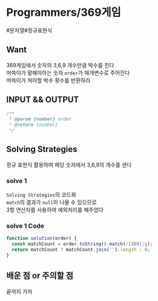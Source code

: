 # Programmers/369게임

#문자열#정규표현식

## Want

369게임에서 숫자의 3,6,9 개수만큼 박수를 친다  
머쓱이가 말해야하는 숫자 `order`가 매개변수로 주어진다  
머쓱이가 쳐야할 박수 횟수를 반환하라

## INPUT && OUTPUT

```js
/**
 * @param {number} order
 * @return {number}
 */
```

## Solving Strategies

정규 표현식 활용하여 해당 숫자에서 3,6,9의 개수를 센다

### solve 1

`Solving Strategies`의 코드화  
`match`의 결과가 `null`이 나올 수 있으므로  
3항 연산자를 사용하여 예외처리를 해주었다

### solve 1 Code

```js
function solution(order) {
  const matchCount = order.toString().match(/[369]/g);
  return matchCount ? matchCount.join('').length : 0;
}
```

## 배운 점 or 주의할 점

끝까지 가자
